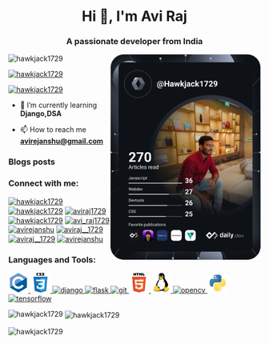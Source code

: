 <h1 align="center">Hi 👋, I'm Avi Raj</h1>
<h3 align="center">A passionate developer from India</h3>
<a href="https://app.daily.dev/Hawkjack1729"><img align="right" src="https://github.com/Hawkjack1729/Hawkjack1729/blob/main/devcard.svg" width="300" alt="Avi Raj's Dev Card"/></a>
<p align="left"> <img src="https://komarev.com/ghpvc/?username=hawkjack1729&label=Profile%20views&color=0e75b6&style=flat" alt="hawkjack1729" /> </p>

<p align="left"> <a href="https://github.com/ryo-ma/github-profile-trophy"><img src="https://github-profile-trophy.vercel.app/?username=hawkjack1729" alt="hawkjack1729" /></a> </p>

<p align="left"> <a href="https://twitter.com/hawkjack1729" target="blank"><img src="https://img.shields.io/twitter/follow/hawkjack1729?logo=twitter&style=for-the-badge" alt="hawkjack1729" /></a> </p>

- 🌱 I’m currently learning **Django,DSA**

- 📫 How to reach me **avirejanshu@gmail.com**

### Blogs posts
<!-- BLOG-POST-LIST:START -->
<!-- BLOG-POST-LIST:END -->

<h3 align="left">Connect with me:</h3>
<p align="left">
<a href="https://dev.to/hawkjack1729" target="blank"><img align="center" src="https://raw.githubusercontent.com/rahuldkjain/github-profile-readme-generator/master/src/images/icons/Social/devto.svg" alt="hawkjack1729" height="30" width="40" /></a>
<a href="https://twitter.com/hawkjack1729" target="blank"><img align="center" src="https://raw.githubusercontent.com/rahuldkjain/github-profile-readme-generator/master/src/images/icons/Social/twitter.svg" alt="hawkjack1729" height="30" width="40" /></a>
<a href="https://linkedin.com/in/aviraj1729" target="blank"><img align="center" src="https://raw.githubusercontent.com/rahuldkjain/github-profile-readme-generator/master/src/images/icons/Social/linked-in-alt.svg" alt="aviraj1729" height="30" width="40" /></a>
<a href="https://instagram.com/hawkjack1729" target="blank"><img align="center" src="https://raw.githubusercontent.com/rahuldkjain/github-profile-readme-generator/master/src/images/icons/Social/instagram.svg" alt="hawkjack1729" height="30" width="40" /></a>
<a href="https://www.codechef.com/users/avi_raj1729" target="blank"><img align="center" src="https://cdn.jsdelivr.net/npm/simple-icons@3.1.0/icons/codechef.svg" alt="avi_raj1729" height="30" width="40" /></a>
<a href="https://www.hackerrank.com/avirejanshu" target="blank"><img align="center" src="https://raw.githubusercontent.com/rahuldkjain/github-profile-readme-generator/master/src/images/icons/Social/hackerrank.svg" alt="avirejanshu" height="30" width="40" /></a>
<a href="https://codeforces.com/profile/aviraj__1729" target="blank"><img align="center" src="https://raw.githubusercontent.com/rahuldkjain/github-profile-readme-generator/master/src/images/icons/Social/codeforces.svg" alt="aviraj__1729" height="30" width="40" /></a>
<a href="https://www.leetcode.com/aviraj__1729" target="blank"><img align="center" src="https://raw.githubusercontent.com/rahuldkjain/github-profile-readme-generator/master/src/images/icons/Social/leet-code.svg" alt="aviraj__1729" height="30" width="40" /></a>
<a href="https://auth.geeksforgeeks.org/user/avirejanshu" target="blank"><img align="center" src="https://raw.githubusercontent.com/rahuldkjain/github-profile-readme-generator/master/src/images/icons/Social/geeks-for-geeks.svg" alt="avirejanshu" height="30" width="40" /></a>
</p>

<h3 align="left">Languages and Tools:</h3>
<p align="left"> <a href="https://www.cprogramming.com/" target="_blank" rel="noreferrer"> <img src="https://raw.githubusercontent.com/devicons/devicon/master/icons/c/c-original.svg" alt="c" width="40" height="40"/> </a> <a href="https://www.w3schools.com/css/" target="_blank" rel="noreferrer"> <img src="https://raw.githubusercontent.com/devicons/devicon/master/icons/css3/css3-original-wordmark.svg" alt="css3" width="40" height="40"/> </a> <a href="https://www.djangoproject.com/" target="_blank" rel="noreferrer"> <img src="https://cdn.worldvectorlogo.com/logos/django.svg" alt="django" width="40" height="40"/> </a> <a href="https://flask.palletsprojects.com/" target="_blank" rel="noreferrer"> <img src="https://www.vectorlogo.zone/logos/pocoo_flask/pocoo_flask-icon.svg" alt="flask" width="40" height="40"/> </a> <a href="https://git-scm.com/" target="_blank" rel="noreferrer"> <img src="https://www.vectorlogo.zone/logos/git-scm/git-scm-icon.svg" alt="git" width="40" height="40"/> </a> <a href="https://www.w3.org/html/" target="_blank" rel="noreferrer"> <img src="https://raw.githubusercontent.com/devicons/devicon/master/icons/html5/html5-original-wordmark.svg" alt="html5" width="40" height="40"/> </a> <a href="https://www.linux.org/" target="_blank" rel="noreferrer"> <img src="https://raw.githubusercontent.com/devicons/devicon/master/icons/linux/linux-original.svg" alt="linux" width="40" height="40"/> </a> <a href="https://opencv.org/" target="_blank" rel="noreferrer"> <img src="https://www.vectorlogo.zone/logos/opencv/opencv-icon.svg" alt="opencv" width="40" height="40"/> </a> <a href="https://www.python.org" target="_blank" rel="noreferrer"> <img src="https://raw.githubusercontent.com/devicons/devicon/master/icons/python/python-original.svg" alt="python" width="40" height="40"/> </a> <a href="https://www.tensorflow.org" target="_blank" rel="noreferrer"> <img src="https://www.vectorlogo.zone/logos/tensorflow/tensorflow-icon.svg" alt="tensorflow" width="40" height="40"/> </a> </p>

<p><img align="left" src="https://github-readme-stats.vercel.app/api/top-langs?username=hawkjack1729&show_icons=true&locale=en&layout=compact" alt="hawkjack1729" /></p>

<p>&nbsp;<img align="center" src="https://github-readme-stats.vercel.app/api?username=hawkjack1729&show_icons=true&locale=en" alt="hawkjack1729" /></p>

<p><img align="center" src="https://github-readme-streak-stats.herokuapp.com/?user=hawkjack1729&" alt="hawkjack1729" /></p>

